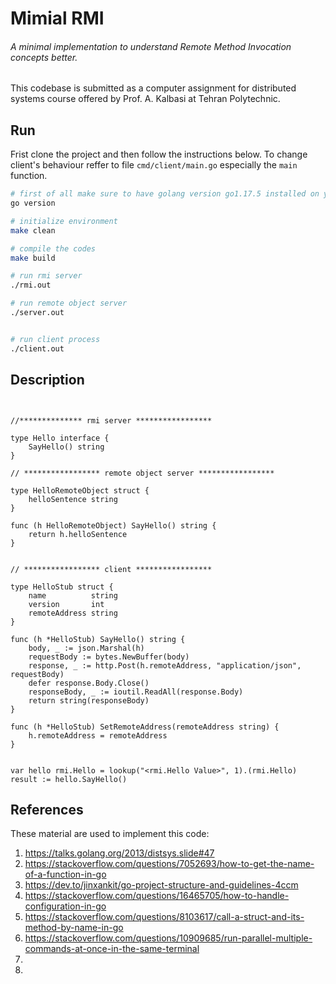 # Mimial RMI

###### A minimal implementation to understand Remote Method Invocation concepts better.

This codebase is submitted as a computer assignment for distributed systems course offered by Prof. A. Kalbasi at Tehran Polytechnic.


## Run
Frist clone the project and then follow the instructions below. To change client's behaviour reffer to file `cmd/client/main.go` especially the `main` function. 
```bash
# first of all make sure to have golang version go1.17.5 installed on your system.
go version

# initialize environment
make clean

# compile the codes
make build

# run rmi server
./rmi.out

# run remote object server
./server.out


# run client process
./client.out
```

## Description 

```golang


//************** rmi server *****************

type Hello interface {
	SayHello() string
}

// ***************** remote object server *****************

type HelloRemoteObject struct {
	helloSentence string
}

func (h HelloRemoteObject) SayHello() string {
	return h.helloSentence
}


// ***************** client *****************

type HelloStub struct {
	name          string
	version       int
	remoteAddress string
}

func (h *HelloStub) SayHello() string {
	body, _ := json.Marshal(h)
	requestBody := bytes.NewBuffer(body)
	response, _ := http.Post(h.remoteAddress, "application/json", requestBody)
	defer response.Body.Close()
	responseBody, _ := ioutil.ReadAll(response.Body)
	return string(responseBody)
}

func (h *HelloStub) SetRemoteAddress(remoteAddress string) {
	h.remoteAddress = remoteAddress
}


var hello rmi.Hello = lookup("<rmi.Hello Value>", 1).(rmi.Hello)
result := hello.SayHello()

```

## References
These material are used to implement this code:

1. https://talks.golang.org/2013/distsys.slide#47
2. https://stackoverflow.com/questions/7052693/how-to-get-the-name-of-a-function-in-go
3. https://dev.to/jinxankit/go-project-structure-and-guidelines-4ccm
4. https://stackoverflow.com/questions/16465705/how-to-handle-configuration-in-go
5. https://stackoverflow.com/questions/8103617/call-a-struct-and-its-method-by-name-in-go
6. https://stackoverflow.com/questions/10909685/run-parallel-multiple-commands-at-once-in-the-same-terminal 
7. 
8. 
